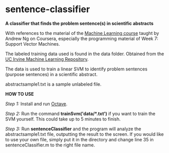# sentence-classifier
<b>A classifier that finds the problem sentence(s) in scientific abstracts</b>

With references to the material of the <a href="https://www.coursera.org/learn/machine-learning">Machine Learning course</a> taught by Andrew Ng on Coursera, especially the programming material of Week 7: Support Vector Machines.

The labeled training data used is found in the data folder. Obtained from the <a href="https://archive.ics.uci.edu/ml/datasets/Sentence+Classification">UC Irvine Machine Learning Repository</a>.

The data is used to train a linear SVM to identify problem sentences (purpose sentences) in a scientific abstract.

abstractsample1.txt is a sample unlabeled file.

<b>HOW TO USE</b>

<i>Step 1:</i> Install and run <a
href="http://wiki.octave.org/Octave_for_Microsoft_Windows">Octave</a>.

<i>Step 2:</i> Run the command <b>trainSvm('data/\*.txt')</b> if you want to train the SVM yourself. This could take up to 5 minutes to finish.

<i>Step 3:</i> Run <b>sentenceClassifier</b> and the program will analyze the abstractsample1.txt file, outputting the result to the screen. If you would like to use your own file, simply put it in the directory and change line 35 in sentenceClassifier.m to the right file name.
